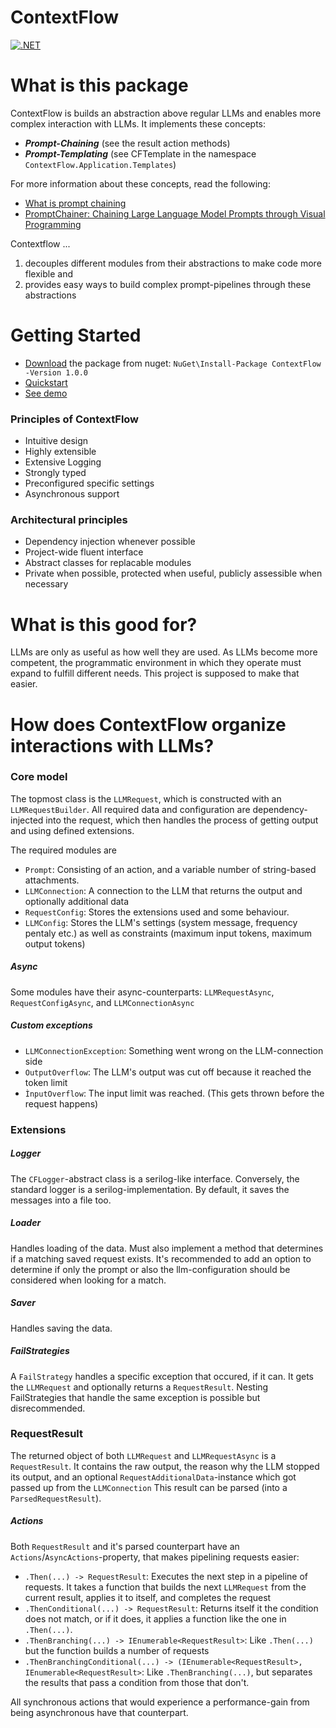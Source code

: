 # ContextFlow

[![.NET](https://github.com/DavideWiest/ContextFlow/actions/workflows/dotnet-desktop.yml/badge.svg)](https://github.com/DavideWiest/ContextFlow/actions/workflows/dotnet-desktop.yml)

# What is this package

ContextFlow is builds an abstraction above regular LLMs and enables more complex interaction with LLMs. It implements these concepts:
- ***Prompt-Chaining*** (see the result action methods)
- ***Prompt-Templating*** (see CFTemplate in the namespace `ContextFlow.Application.Templates`)

For more information about these concepts, read the following:
- [What is prompt chaining](https://promptengineering.org/getting-started-with-prompt-chaining/)
- [PromptChainer: Chaining Large Language Model Prompts through Visual Programming](https://arxiv.org/pdf/2203.06566.pdf)

Contextflow ...
1. decouples different modules from their abstractions to make code more flexible and 
2. provides easy ways to build complex prompt-pipelines through these abstractions

# Getting Started
- [Download](https://www.nuget.org/packages/ContextFlow/) the package from nuget: `NuGet\Install-Package ContextFlow -Version 1.0.0`
- [Quickstart](https://github.com/DavideWiest/ContextFlow/wiki/Quickstart#walkthrough)
- [See demo](https://github.com/DavideWiest/ContextFlow/tree/master/Demo)


### Principles of ContextFlow
- Intuitive design
- Highly extensible
- Extensive Logging
- Strongly typed
- Preconfigured specific settings
- Asynchronous support

### Architectural principles
- Dependency injection whenever possible
- Project-wide fluent interface
- Abstract classes for replacable modules
- Private when possible, protected when useful, publicly assessible when necessary

# What is this good for?
LLMs are only as useful as how well they are used. 
As LLMs become more competent, the programmatic environment in which they operate must expand to fulfill different needs. This project is supposed to make that easier.

# How does ContextFlow organize interactions with LLMs?

### Core model
The topmost class is the `LLMRequest`, which is constructed with an  `LLMRequestBuilder`. All required data and configuration are dependency-injected into the request, which then handles the process of getting output and using defined extensions.

The required modules are
- `Prompt`: Consisting of an action, and a variable number of string-based attachments.
- `LLMConnection`: A connection to the LLM that returns the output and optionally additional data
- `RequestConfig`: Stores the extensions used and some behaviour.
- `LLMConfig`: Stores the LLM's settings (system message, frequency pentaly etc.) as well as constraints (maximum input tokens, maximum output tokens)

##### Async
Some modules have their async-counterparts: `LLMRequestAsync`, `RequestConfigAsync`, and `LLMConnectionAsync`

##### Custom exceptions
- `LLMConnectionException`: Something went wrong on the LLM-connection side
- `OutputOverflow`: The LLM's output was cut off because it reached the token limit
- `ÌnputOverflow`: The input limit was reached. (This gets thrown before the request happens)

### Extensions

##### Logger
The `CFLogger`-abstract class is a serilog-like interface. Conversely, the standard logger is a serilog-implementation. By default, it saves the messages into a file too.
##### Loader
Handles loading of the data. Must also implement a method that determines if a matching saved request exists. 
It's recommended to add an option to determine if only the prompt or also the llm-configuration should be considered when looking for a match.
##### Saver
Handles saving the data. 
##### FailStrategies
A `FailStrategy` handles a specific exception that occured, if it can. It gets the `LLMRequest` and optionally returns a `RequestResult`. 
Nesting FailStrategies that handle the same exception is possible but disrecommended.
### RequestResult
The returned object of both `LLMRequest` and `LLMRequestAsync` is a `RequestResult`. It contains the raw output, the reason why the LLM stopped its output, and an optional `RequestAdditionalData`-instance which got passed up from the `LLMConnection`
This result can be parsed (into a `ParsedRequestResult`).
##### Actions
Both `RequestResult` and it's parsed counterpart have an `Actions`/`AsyncActions`-property, that makes pipelining requests easier:

- `.Then(...) -> RequestResult`: Executes the next step in a pipeline of requests. It takes a function that builds the next `LLMRequest` from the current result, applies it to itself, and completes the request
- `.ThenConditional(...) -> RequestResult`: Returns itself it the condition does not match, or if it does, it applies a function like the one in `.Then(...)`.
- `.ThenBranching(...) -> IEnumerable<RequestResult>`: Like `.Then(...)` but the function builds a number of requests
- `.ThenBranchingConditional(...) -> (IEnumerable<RequestResult>, IEnumerable<RequestResult>`: Like `.ThenBranching(...)`, but separates the results that pass a condition from those that don't.

All synchronous actions that would experience a performance-gain from being asynchronous have that counterpart.

